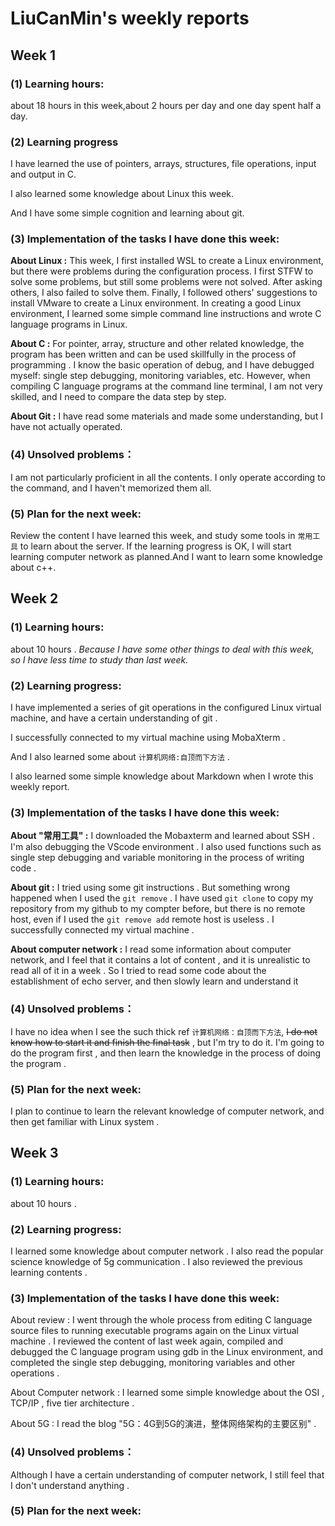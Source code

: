# LiuCanMin's weekly reports
## Week 1
### (1) Learning hours:

about 18 hours in this week,about 2 hours per day and one day spent half a day.

### (2) Learning progress  
I have learned the use of pointers, arrays, structures, file operations, input and output in C.

I also learned some knowledge about Linux this week.  

And I have some simple cognition and learning about git.

### (3) Implementation of the tasks I have done this week:

**About Linux :** This week, I first installed WSL to create a Linux environment, but there were problems during the configuration process. I first STFW to solve some problems, but still some problems were not solved. After asking others, I also failed to solve them. Finally, I followed others' suggestions to install VMware to create a Linux environment. In creating a good Linux environment, I learned some simple command line instructions and wrote C language programs in Linux.  

**About C :** For pointer, array, structure and other related knowledge, the program has been written and can be used skillfully in the process of programming . I know the basic operation of debug, and I have debugged myself: single step debugging, monitoring variables, etc. However, when compiling C language programs at the command line terminal, I am not very skilled, and I need to compare the data step by step.  

**About Git :** I have read some materials and made some understanding, but I have not actually operated.  

### (4) Unsolved problems：

I am not particularly proficient in all the contents. I only operate according to the command, and I haven't memorized them all. 

### (5) Plan for the next week:

Review the content I have learned this week, and study some tools in  `常用工具` to learn about the server. If the learning progress is OK, I will start learning computer network as planned.And I want to learn some knowledge about c++.

## Week 2

### (1) Learning hours:  

about 10 hours . *Because I have some other things to deal with this week, so I have less time to study than last week.*

### (2) Learning progress:

I have implemented a series of git operations in the configured Linux virtual machine, and have a certain understanding of git .  

I successfully connected to my virtual machine using MobaXterm .  

And I also learned some about `计算机网络:自顶而下方法` .  

I also learned some simple knowledge about Markdown when I wrote this weekly report.

### (3) Implementation of the tasks I have done this week:  

**About "常用工具" :**  I downloaded the Mobaxterm and learned about SSH . I'm also debugging the VScode environment . I also used functions such as single step debugging and variable monitoring in the process of writing code .

**About git :** I tried using some git instructions . But something wrong happened when I used the `git remove` . I have used `git clone` to copy my repository from my github to my compter before, but there is no remote host, even if  I used the `git remove add` remote host is useless .   I successfully connected my virtual machine . 

**About computer network :** I read some information about computer network, and I feel that it contains a lot of content , and it is unrealistic to read all of it in a week . So I tried to read some code about the establishment of echo server, and then slowly learn and understand it

### (4) Unsolved problems：

I have no idea when I see the such thick ref  `计算机网络：自顶而下方法`, ~~I do not know how to start it and finish the final task~~ , but I'm try to do it. I'm going to do the program first , and then learn the knowledge in the process of doing the program .

### (5) Plan for the next week:  

I plan to continue to learn the relevant knowledge of computer network, and then get familiar with Linux system . 

## Week 3

### (1) Learning hours:   

about 10 hours .

### (2) Learning progress:

I learned some knowledge about computer network . I also read the popular science knowledge of 5g communication . I also reviewed the previous learning contents .

### (3) Implementation of the tasks I have done this week:  

About review : I went through the whole process from editing C language source files to running executable programs again on the Linux virtual machine . I reviewed the content of last week again, compiled and debugged the C language program using gdb in the Linux environment, and completed the single step debugging, monitoring variables and other operations . 

About Computer network : I learned some simple knowledge about the OSI , TCP/IP , five tier architecture . 

About 5G : I read the blog "5G：4G到5G的演进，整体网络架构的主要区别" .

### (4) Unsolved problems：

Although I have a certain understanding of computer network, I still feel that I don't understand anything . 

### (5) Plan for the next week:  
